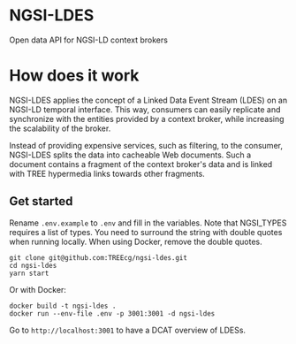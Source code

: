 # NGSI-LDES
Open data API for NGSI-LD context brokers

# How does it work

NGSI-LDES applies the concept of a Linked Data Event Stream (LDES) on an NGSI-LD temporal interface.
This way, consumers can easily replicate and synchronize with the entities provided by a context broker, while increasing the scalability of the broker.

Instead of providing expensive services, such as filtering, to the consumer, NGSI-LDES splits the data into cacheable Web documents.
Such a document contains a fragment of the context broker's data and is linked with TREE hypermedia links towards other fragments.

## Get started

Rename `.env.example` to `.env` and fill in the variables.
Note that NGSI_TYPES requires a list of types.
You need to surround the string with double quotes when running locally.
When using Docker, remove the double quotes.

```
git clone git@github.com:TREEcg/ngsi-ldes.git
cd ngsi-ldes
yarn start
```

Or with Docker:
```
docker build -t ngsi-ldes .
docker run --env-file .env -p 3001:3001 -d ngsi-ldes
```
Go to `http://localhost:3001` to have a DCAT overview of LDESs.
